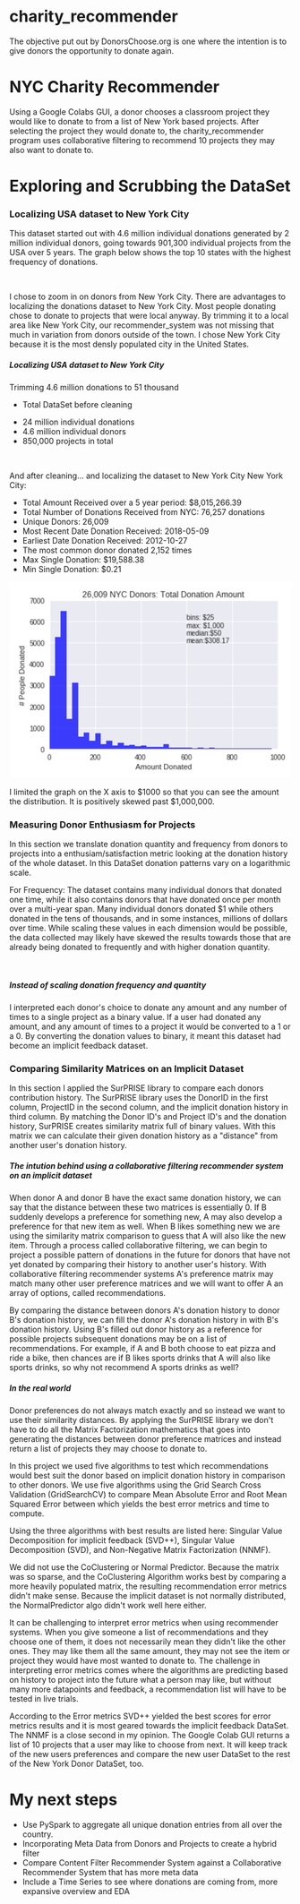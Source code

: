 # charity_recommender

The objective put out by DonorsChoose.org is one where the intention is to give donors the opportunity to donate again. 

# NYC Charity Recommender
Using a Google Colabs GUI, a donor chooses a classroom project they would like to donate to from a list of New York based projects. After selecting the project they would donate to, the charity_recommender program uses collaborative filtering to recommend 10 projects they may also want to donate to. 

# Exploring and Scrubbing the DataSet
### Localizing USA dataset to New York City
This dataset started out with 4.6 million individual donations generated by 2 million individual donors, going towards 901,300 individual projects from the USA over 5 years. The graph below shows the top 10 states with the highest frequency of donations.

![]()

I chose to zoom in on donors from New York City. There are advantages to localizing the donations dataset to New York City. Most people donating chose to donate to projects that were local anyway. By trimming it to a local area like New York City, our recommender_system was not missing that much in variation from donors outside of the town. I chose New York City because it is the most densly populated city in the United States.

##### Localizing USA dataset to New York City
Trimming 4.6 million donations to 51 thousand
- Total DataSet before cleaning
+ 24 million individual donations
+ 4.6 million individual donors
+ 850,000 projects in total

![]()

And after cleaning… and localizing the dataset to New York City
New York City:
+ Total Amount Received over a 5 year period: $8,015,266.39
+ Total Number of Donations Received from NYC: 76,257 donations
+ Unique Donors: 26,009
+ Most Recent Date Donation Received: 2018-05-09
+ Earliest Date Donation Received: 2012-10-27
+ The most common donor donated 2,152 times
+ Max Single Donation: $19,588.38
+ Min Single Donation: $0.21

![](https://github.com/Chris-Manna/charity_recommender/blob/master/donors%20hist.png)

I limited the graph on the X axis to $1000 so that you can see the amount the distribution. It is positively skewed past $1,000,000.

### Measuring Donor Enthusiasm for Projects
In this section we translate donation quantity and frequency from donors to projects into a enthusiam/satisfaction metric looking at the donation history of the whole dataset. In this DataSet donation patterns vary on a logarithmic scale. 

For Frequency: The dataset contains many individual donors that donated one time, while it also contains donors that have donated once per month over a multi-year span. Many individual donors donated $1 while others donated in the tens of thousands, and in some instances, millions of dollars over time. While scaling these values in each dimension would be possible, the data collected may likely have skewed the results towards those that are already being donated to frequently and with higher donation quantity. 

![]()

##### Instead of scaling donation frequency and quantity
I interpreted each donor's choice to donate any amount and any number of times to a single project as a binary value. If a user had donated any amount, and any amount of times to a project  it would be converted to a 1 or a 0. By converting the donation values to binary, it meant this dataset had become an implicit feedback dataset. 

### Comparing Similarity Matrices on an Implicit Dataset
In this section I applied the SurPRISE library to compare each donors contribution history. The SurPRISE library uses the DonorID in the first column, ProjectID in the second column, and the implicit donation history in third column. By matching the Donor ID's and Project ID's and the donation history, SurPRISE creates similarity matrix full of binary values. With this matrix we can calculate their given donation history as a "distance" from another user's donation history. 

##### The intution behind using a collaborative filtering recommender system on an implicit dataset
When donor A and donor B have the exact same donation history, we can say that the distance between these two matrices is essentially 0. If B suddenly develops a preference for something new, A may also develop a preference for that new item as well. When B likes something new we are using the similarity matrix comparison to guess that A will also like the new item. Through a process called collaborative filtering, we can begin to project a possible pattern of donations in the future for donors that have not yet donated by comparing their history to another user's history. With collaborative filtering recommender systems A's preference matrix may match many other user preference matrices and we will want to offer A an array of options, called recommendations. 

By comparing the distance between donors A's donation history to donor B's donation history, we can fill the donor A's donation history in with B's donation history. Using B's filled out donor history as a reference for possible projects subsequent donations may be on a list of recommendations.  For example, if A and B both choose to eat pizza and ride a bike, then chances are if B likes sports drinks that A will also like sports drinks, so why not recommend A sports drinks as well? 

##### In the real world
Donor preferences do not always match exactly and so instead we want to use their similarity distances. By applying the SurPRISE library we don't have to do all the Matrix Factorization mathematics that goes into generating the distances between donor preference matrices and instead return a list of projects they may choose to donate to. 
 
In this project we used five algorithms to test which recommendations would best suit the donor based on implicit donation history in comparison to other donors. We use five algorithms using the Grid Search Cross Validation (GridSearchCV) to compare Mean Absolute Error and Root Mean Squared Error between which yields the best error metrics and time to compute. 

Using the three algorithms with best results are listed here: Singular Value Decomposition for implicit feedback (SVD++), Singular Value Decomposition (SVD), and Non-Negative Matrix Factorization (NNMF). 

We did not use the CoClustering or Normal Predictor. Because the matrix was so sparse, and the CoClustering Algorithm works best by comparing a more heavily populated matrix, the resulting recommendation error metrics didn't make sense. Because the implicit dataset is not normally distributed, the NormalPredictor algo didn't work well here either.

It can be challenging to interpret error metrics when using recommender systems. When you give someone a list of recommendations and they choose one of them, it does not necessarily mean they didn't like the other ones. They may like them all the same amount, they may not see the item or project they would have most wanted to donate to. The challenge in interpreting error metrics comes where the algorithms are predicting based on history to project into the future what a person may like, but without many more datapoints and feedback, a recommendation list will have to be tested in live trials. 

According to the Error metrics SVD++ yielded the best scores for error metrics results and it is most geared towards the implicit feedback DataSet. The NNMF is a close second in my opinion. The Google Colab GUI returns a list of 10 projects that a user may like to choose from next. It will keep track of the new users preferences and compare the new user DataSet to the rest of the New York Donor DataSet, too. 

# My next steps
- Use PySpark to aggregate all unique donation entries from all over the country. 
- Incorporating Meta Data from Donors and Projects to create a hybrid filter
- Compare Content Filter Recommender System against a Collaborative Recommender System that has more meta data
- Include a Time Series to see where donations are coming from, more expansive overview and EDA

